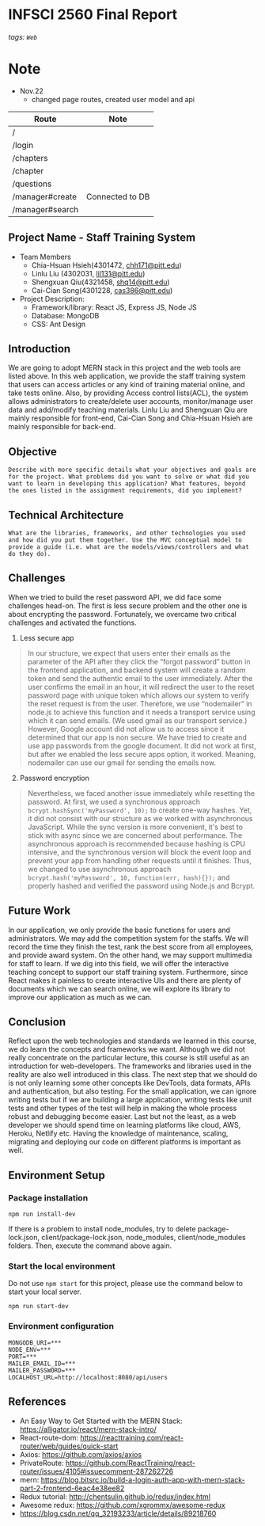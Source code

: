 # INFSCI 2560 Final Report
###### tags: `Web`
# Note
- Nov.22
  - changed page routes, created user model and api

| Route | Note |
| -------- | -------- |
| /     | |
| /login | |
| /chapters| |
| /chapter | |
| /questions | |
| /manager#create| Connected to DB |
| /manager#search|  |


## Project Name - Staff Training System
- Team Members  
    - Chia-Hsuan Hsieh(4301472, chh171@pitt.edu)
    - Linlu Liu (4302031, lil131@pitt.edu)
    - Shengxuan Qiu(4321458, shq14@pitt.edu)
    - Cai-Cian Song(4301228, cas386@pitt.edu)
- Project Description:
    - Framework/library: React JS, Express JS, Node JS
    - Database: MongoDB
    - CSS: Ant Design

## Introduction
We are going to adopt MERN stack in this project and the web tools are listed above. In this web application, we provide the staff training system that users can access articles or any kind of training material online, and take tests online. Also, by providing Access control lists(ACL), the system allows administrators to create/delete user accounts, monitor/manage user data and add/modify teaching materials.
Linlu Liu and Shengxuan Qiu are mainly responsible for front-end, Cai-Cian Song and Chia-Hsuan Hsieh are mainly responsible for back-end.

## Objective
`Describe with more specific details what your objectives and goals are for the project. What problems did you want to solve or what did you want to learn in developing this application? What features, beyond the ones listed in the assignment requirements, did you implement?`

##  Technical Architecture
`What are the libraries, frameworks, and other technologies you used and how did you put them together. Use the MVC conceptual model to provide a guide (i.e. what are the models/views/controllers and what do they do).`
##  Challenges
When we tried to build the reset password API, we did face some challenges head-on. The first is less secure problem and the other one is about encrypting the password. Fortunately, we overcame two critical challenges and activated the functions. 
1. Less secure app
> In our structure, we expect that users enter their emails as the parameter of the API after they click the “forgot password” button in the frontend application,  and backend system will create a random token and send the authentic email to the user immediately. After the user confirms the email in an hour, it will redirect the user to the reset password page with unique token which allows our system to verify the reset request is from the user.  Therefore, we use “nodemailer” in node.js to achieve this function and it needs a transport service using which it can send emails.  (We used gmail as our transport service.) 
However,  Google account did not allow us to access since it determined that our app is non secure. We have tried to create and use app passwords from the google document. It did not work at first, but after we enabled the less secure apps option, it worked. Meaning, nodemailer can use our gmail for sending the emails now.
2. Password encryption
> Nevertheless, we faced another issue immediately while resetting the password. At first, we used a synchronous approach ` bcrypt.hashSync('myPassword', 10); ` to create one-way hashes. Yet, it did not consist with our structure as we worked with asynchronous JavaScript.  While the sync version is more convenient, it's best to stick with async since we are concerned about performance. The asynchronous approach is recommended because hashing is CPU intensive, and the synchronous version will block the event loop and prevent your app from handling other requests until it finishes. Thus, we changed to use asynchronous approach ` bcrypt.hash('myPassword', 10, function(err, hash){});` and properly hashed and verified the password using Node.js and Bcrypt.

## Future Work
In our application, we only provide the basic functions for users and administrators. We may add the competition system for the staffs. We will record the time they finish the test,  rank the best score from all employees, and provide award system. On the other hand, we may support multimedia for staff to learn. If we dig into this field, we will offer the interactive teaching concept to support our staff training system. Furthermore, since React makes it painless to create interactive UIs and there are plenty of documents which we can search online, we will explore its library to improve our application as much as we can.
## Conclusion
Reflect upon the web technologies and standards we learned in this course, we do learn the concepts and frameworks we want. Although we did not really concentrate on the particular lecture, this course is still useful as an introduction for web-developers. The frameworks and libraries used in the reality are also well introduced in this class. The next step that we should do is not only learning some other concepts like DevTools, data formats, APIs and authentication, but also testing. For the small application, we can ignore writing tests but if we are building a large application, writing tests like unit tests and other types of the test will help in making the whole process robust and debugging become easier. Last but not the least, as a web developer we should spend time on learning platforms like cloud, AWS, Heroku, Netlify etc. Having the knowledge of maintenance, scaling, migrating and deploying our code on different platforms is important as well. 
## Environment Setup
### Package installation
```
npm run install-dev
```
If there is a problem to install node_modules, try to delete package-lock.json, client/package-lock.json, node_modules, client/node_modules folders. Then, execute the command above again.

### Start the local environment
Do not use `npm start` for this project, please use the command below to start your local server.
```
npm run start-dev
```

### Environment configuration
```
MONGODB_URI=***
NODE_ENV=***
PORT=***
MAILER_EMAIL_ID=***
MAILER_PASSWORD=***
LOCALHOST_URL=http://localhost:8080/api/users

```

## References
- An Easy Way to Get Started with the MERN Stack: https://alligator.io/react/mern-stack-intro/
- React-route-dom: https://reacttraining.com/react-router/web/guides/quick-start
- Axios: https://github.com/axios/axios
- PrivateRoute: https://github.com/ReactTraining/react-router/issues/4105#issuecomment-287262726
- mern: https://blog.bitsrc.io/build-a-login-auth-app-with-mern-stack-part-2-frontend-6eac4e38ee82
- Redux tutorial: http://chentsulin.github.io/redux/index.html
- Awesome redux: https://github.com/xgrommx/awesome-redux
- https://blog.csdn.net/qq_32193233/article/details/89218760
